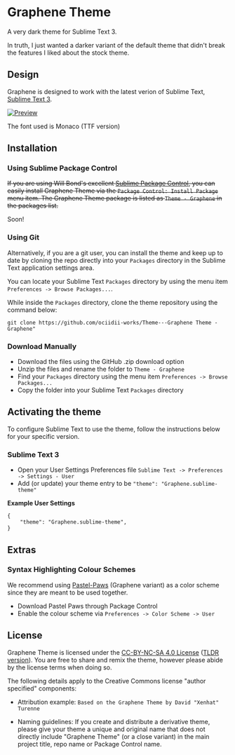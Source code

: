 # Graphene Theme

A very dark theme for Sublime Text 3.

In truth, I just wanted a darker variant of the default theme that didn't break the features I liked about the stock theme.

## Design

Graphene is designed to work with the latest verion of Sublime Text, [Sublime Text 3](http://www.sublimetext.com/3dev).

 [![Preview][thumb]][full]

 The font used is Monaco (TTF version)

## Installation

### Using Sublime Package Control

~~If you are using Will Bond's excellent [Sublime Package Control](http://wbond.net/sublime_packages/package_control), you can easily install Graphene Theme via the `Package Control: Install Package` menu item. The Graphene Theme package is listed as `Theme - Graphene` in the packages list.~~

Soon!

### Using Git

Alternatively, if you are a git user, you can install the theme and keep up to date by cloning the repo directly into your `Packages` directory in the Sublime Text application settings area.

You can locate your Sublime Text `Packages` directory by using the menu item `Preferences -> Browse Packages...`.

While inside the `Packages` directory, clone the theme repository using the command below:

    git clone https://github.com/ociidii-works/Theme---Graphene Theme - Graphene"

### Download Manually

* Download the files using the GitHub .zip download option
* Unzip the files and rename the folder to `Theme - Graphene`
* Find your `Packages` directory using the menu item  `Preferences -> Browse Packages...`
* Copy the folder into your Sublime Text `Packages` directory

## Activating the theme

To configure Sublime Text to use the theme, follow the instructions below for your specific version.

### Sublime Text 3

* Open your User Settings Preferences file `Sublime Text -> Preferences -> Settings - User`
* Add (or update) your theme entry to be `"theme": "Graphene.sublime-theme"`

**Example User Settings**

    {
        "theme": "Graphene.sublime-theme",
    }

## Extras

### Syntax Highlighting Colour Schemes

We recommend using [Pastel-Paws](https://github.com/Ociidii-Works/pastel_paws) (Graphene variant) as a color scheme since they are meant to be used together.

* Download Pastel Paws through Package Control
* Enable the colour scheme via `Preferences -> Color Scheme -> User`

## License

Graphene Theme is licensed under the [CC-BY-NC-SA 4.0 License](http://creativecommons.org/licenses/by-nc-sa/4.0/) ([TLDR version](https://tldrlegal.com/license/creative-commons-attribution-noncommercial-(cc-nc))). You are free to share and remix the theme, however please abide by the license terms when doing so.

The following details apply to the Creative Commons license "author specified" components:

* Attribution example: `Based on the Graphene Theme by David "Xenhat" Turenne`

* Naming guidelines: If you create and distribute a derivative theme, please give your theme a unique and original name that does not directly include "Graphene Theme" (or a close variant) in the main project title, repo name or Package Control name.

[thumb]: https://raw.githubusercontent.com/Ociidii-Works/Theme---Graphene/master/preview/graphene_thumb.png
[full]: https://raw.githubusercontent.com/Ociidii-Works/Theme---Graphene/master/preview/graphene_full.png

